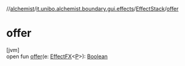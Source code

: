//[alchemist](../../../index.md)/[it.unibo.alchemist.boundary.gui.effects](../index.md)/[EffectStack](index.md)/[offer](offer.md)

# offer

[jvm]\
open fun [offer](offer.md)(e: [EffectFX](../-effect-f-x/index.md)<[P](../../it.unibo.alchemist.boundary.interfaces/-draw-command/index.md)>): [Boolean](https://kotlinlang.org/api/latest/jvm/stdlib/kotlin/-boolean/index.html)
